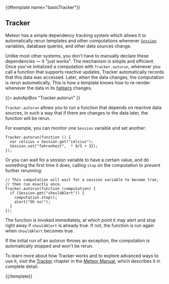 {{#template name="basicTracker"}}

<h2 id="tracker"><span>Tracker</span></h2>

Meteor has a simple dependency tracking system which allows it to
automatically rerun templates and other computations whenever
[`Session`](#session) variables, database queries, and other data
sources change.

Unlike most other systems, you don't have to manually declare these dependencies
&mdash; it "just works". The mechanism is simple and efficient. Once you've
initialized a computation with `Tracker.autorun`, whenever you call a function
that supports reactive updates, Tracker automatically records that this data was
accessed. Later, when the data changes, the computation is rerun automatically.
This is how a template knows how to re-render whenever the data in its
[helpers](#template_helpers) changes.

{{> autoApiBox "Tracker.autorun" }}

`Tracker.autorun` allows you to run a function that depends on reactive data
sources, in such a way that if there are changes to the data later,
the function will be rerun.

For example, you can monitor one `Session` variable and set another:

```
Tracker.autorun(function () {
  var celsius = Session.get("celsius");
  Session.set("fahrenheit",  * 9/5 + 32);
});
```

Or you can wait for a session variable to have a certain value, and do
something the first time it does, calling `stop` on the computation to
prevent further rerunning:

```
// This computation will wait for a session variable to become true,
// then run exactly once.
Tracker.autorun(function (computation) {
  if (Session.get("shouldAlert")) {
    computation.stop();
    alert("Oh no!");
  }
});
```

The function is invoked immediately, at which point it may alert and
stop right away if `shouldAlert` is already true.  If not, the
function is run again when `shouldAlert` becomes true.

If the initial run of an autorun throws an exception, the computation
is automatically stopped and won't be rerun.

To learn more about how Tracker works and to explore advanced ways to use it,
visit the <a href="http://manual.meteor.com/#tracker"> Tracker</a> chapter in the
<a href="http://manual.meteor.com/">Meteor Manual</a>, which describes it in
complete detail.

{{/template}}